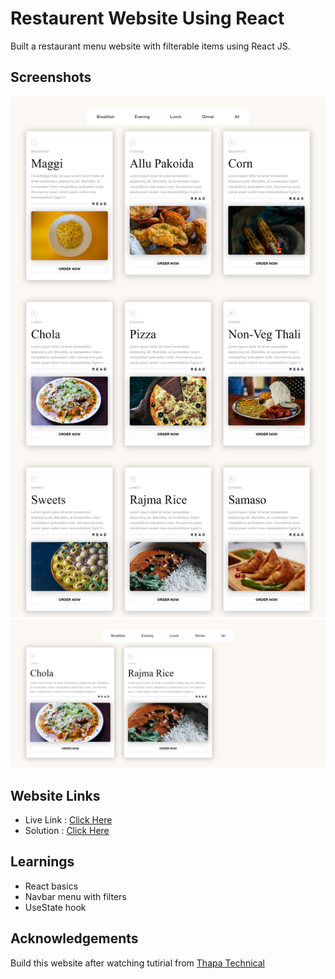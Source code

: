 # Restaurent Website Using React

Built a restaurant menu website with filterable items using React JS. 

## Screenshots
![ss1](screenshots/screencapture1.png)
![ss2](screenshots/screencapture-2.png)

## Website Links
- Live Link : [Click Here](https://react-basics-restaurent.netlify.app/)
- Solution :  [Click Here](https://react-basics-restaurent.netlify.app/)

## Learnings
- React basics
- Navbar menu with filters
- UseState hook


## Acknowledgements

Build this website after watching tutirial from [Thapa Technical](https://www.youtube.com/watch?v=EHTWMpD6S_0)


